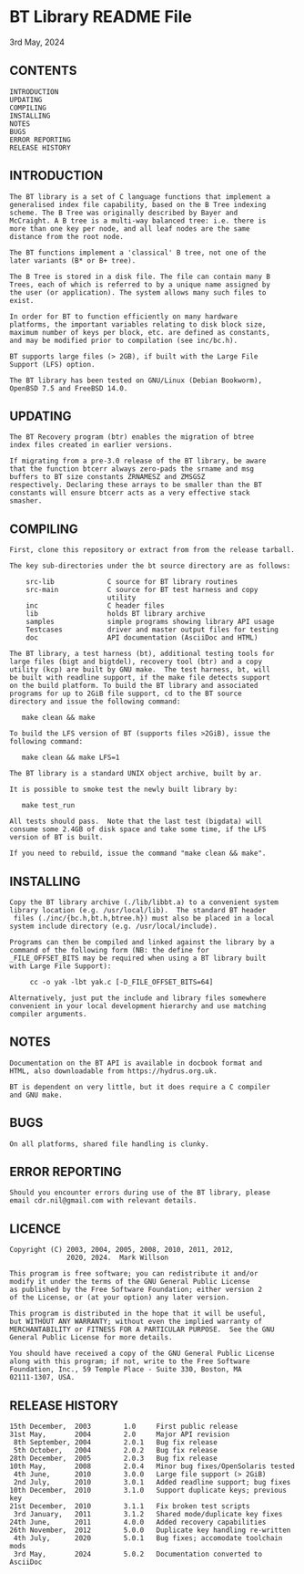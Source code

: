 # BT Library README File

3rd May, 2024

## CONTENTS
    INTRODUCTION
    UPDATING
    COMPILING
    INSTALLING
    NOTES
    BUGS
    ERROR REPORTING
    RELEASE HISTORY

## INTRODUCTION
    The BT library is a set of C language functions that implement a
    generalised index file capability, based on the B Tree indexing
    scheme. The B Tree was originally described by Bayer and
    McCraight. A B tree is a multi-way balanced tree: i.e. there is
    more than one key per node, and all leaf nodes are the same
    distance from the root node.

    The BT functions implement a 'classical' B tree, not one of the
    later variants (B* or B+ tree).

    The B Tree is stored in a disk file. The file can contain many B
    Trees, each of which is referred to by a unique name assigned by
    the user (or application). The system allows many such files to
    exist.

    In order for BT to function efficiently on many hardware
    platforms, the important variables relating to disk block size,
    maximum number of keys per block, etc. are defined as constants,
    and may be modified prior to compilation (see inc/bc.h).

    BT supports large files (> 2GB), if built with the Large File
    Support (LFS) option.

    The BT library has been tested on GNU/Linux (Debian Bookworm),
    OpenBSD 7.5 and FreeBSD 14.0.

## UPDATING
    The BT Recovery program (btr) enables the migration of btree
    index files created in earlier versions.

    If migrating from a pre-3.0 release of the BT library, be aware
    that the function btcerr always zero-pads the srname and msg
    buffers to BT size constants ZRNAMESZ and ZMSGSZ
    respectively. Declaring these arrays to be smaller than the BT
    constants will ensure btcerr acts as a very effective stack
    smasher.

## COMPILING
    First, clone this repository or extract from from the release tarball.

    The key sub-directories under the bt source directory are as follows:

        src-lib             C source for BT library routines
        src-main            C source for BT test harness and copy
                            utility
        inc                 C header files
        lib                 holds BT library archive
        samples             simple programs showing library API usage
        Testcases           driver and master output files for testing
        doc                 API documentation (AsciiDoc and HTML)

    The BT library, a test harness (bt), additional testing tools for
    large files (bigt and bigtdel), recovery tool (btr) and a copy
    utility (kcp) are built by GNU make.  The test harness, bt, will
    be built with readline support, if the make file detects support
    on the build platform. To build the BT library and associated
    programs for up to 2GiB file support, cd to the BT source
    directory and issue the following command:

       make clean && make

    To build the LFS version of BT (supports files >2GiB), issue the
    following command:

       make clean && make LFS=1

    The BT library is a standard UNIX object archive, built by ar.

    It is possible to smoke test the newly built library by:

       make test_run

    All tests should pass.  Note that the last test (bigdata) will
    consume some 2.4GB of disk space and take some time, if the LFS
    version of BT is built.

    If you need to rebuild, issue the command "make clean && make".

## INSTALLING
    Copy the BT library archive (./lib/libbt.a) to a convenient system
    library location (e.g. /usr/local/lib).  The standard BT header
     files (./inc/{bc.h,bt.h,btree.h}) must also be placed in a local
    system include directory (e.g. /usr/local/include).

    Programs can then be compiled and linked against the library by a
    command of the following form (NB: the define for
    _FILE_OFFSET_BITS may be required when using a BT library built
    with Large File Support):

         cc -o yak -lbt yak.c [-D_FILE_OFFSET_BITS=64]

    Alternatively, just put the include and library files somewhere
    convenient in your local development hierarchy and use matching
    compiler arguments.

## NOTES
    Documentation on the BT API is available in docbook format and
    HTML, also downloadable from https://hydrus.org.uk.

    BT is dependent on very little, but it does require a C compiler
    and GNU make.

## BUGS
    On all platforms, shared file handling is clunky.

## ERROR REPORTING
    Should you encounter errors during use of the BT library, please
    email cdr.nil@gmail.com with relevant details.

## LICENCE
    Copyright (C) 2003, 2004, 2005, 2008, 2010, 2011, 2012,
                  2020, 2024.  Mark Willson

    This program is free software; you can redistribute it and/or
    modify it under the terms of the GNU General Public License
    as published by the Free Software Foundation; either version 2
    of the License, or (at your option) any later version.

    This program is distributed in the hope that it will be useful,
    but WITHOUT ANY WARRANTY; without even the implied warranty of
    MERCHANTABILITY or FITNESS FOR A PARTICULAR PURPOSE.  See the GNU
    General Public License for more details.

    You should have received a copy of the GNU General Public License
    along with this program; if not, write to the Free Software
    Foundation, Inc., 59 Temple Place - Suite 330, Boston, MA
    02111-1307, USA.

## RELEASE HISTORY
    15th December,  2003        1.0     First public release
    31st May,       2004        2.0     Major API revision
     8th September, 2004        2.0.1   Bug fix release
     5th October,   2004        2.0.2   Bug fix release
    28th December,  2005        2.0.3   Bug fix release
    10th May,       2008        2.0.4   Minor bug fixes/OpenSolaris tested
     4th June,      2010        3.0.0   Large file support (> 2GiB)
     2nd July,      2010        3.0.1   Added readline support; bug fixes
    10th December,  2010        3.1.0   Support duplicate keys; previous key
    21st December,  2010        3.1.1   Fix broken test scripts
     3rd January,   2011        3.1.2   Shared mode/duplicate key fixes
    24th June,      2011        4.0.0   Added recovery capabilities
    26th November,  2012        5.0.0   Duplicate key handling re-written
     4th July,      2020        5.0.1   Bug fixes; accomodate toolchain mods
     3rd May,       2024        5.0.2   Documentation converted to AsciiDoc
